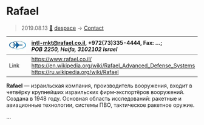 # Rafael
> 2019.08.13 [🚀](../index/index.md) [despace](index.md) → [Contact](contact.md)

|[![](f/contact/r/rafael_logo1_thumb.jpg)](f/contact/r/rafael_logo1.png)|<intl-mkt@rafael.co.il>, +972(73)335-4444, Fax: …;<br> *POB 2250, Haifa, 3102102 Israel*|
|:--|:--|
|Link|<https://www.rafael.co.il/><br> <https://en.wikipedia.org/wiki/Rafael_Advanced_Defense_Systems><br> <https://ru.wikipedia.org/wiki/Rafael>|

**Rafael** — израильская компания, производитель вооружения, входит в четвёрку крупнейших израильских фирм‑экспортёров вооружений. Создана в 1948 году. Основная область исследований: ракетные и авиационные технологии, системы ПВО, тактическое ракетное оружие.


<p style="page-break-after:always"> </p>

…

